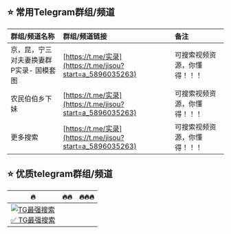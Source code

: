## ⭐️ 常用Telegram群组/频道
|群组/频道名称|群组/频道链接|备注|
|:--|:--|:--|
|京，昆，宁三对夫妻换妻群P实录- 国模套图|[https://t.me/实录](https://t.me/jisou?start=a_5896035263)|可搜索视频资源，你懂得！！！|
|农民伯伯乡下妹|[https://t.me/实录](https://t.me/jisou?start=a_5896035263)|可搜索视频资源，你懂得！！！|
|更多搜索|[https://t.me/实录](https://t.me/jisou?start=a_5896035263)|可搜索视频资源，你懂得！！！|


## ⭐️ 优质telegram群组/频道
|🔥|🔥🔥|🔥🔥🔥|
|:--:|:--:|:--:|
|<a href="https://t.me/jisou?start=a_5896035263" rel="nofollow"><img src="https://img.xchina.io/photos/638a390f2787d/0029.jpg" alt="TG最强搜索" data-canonical-src="https://img.xchina.io/photos/638a390f2787d/0029.jpg" style="max-width: 100%;"><br>✅ TG最强搜索</a>|

